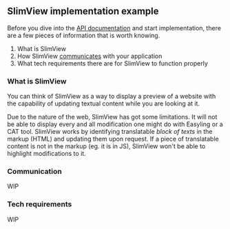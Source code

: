 ## SlimView implementation example

Before you dive into the [API documentation](api.md) and start implementation, there are a few pieces of information 
that is worth knowing.

 1. What is SlimView
 2. How SlimView [communicates](#communication) with your application
 3. What tech requirements there are for SlimView to function properly
 
### What is SlimView

You can think of SlimView as a way to display a preview of a website with the capability of updating textual content
while you are looking at it.

Due to the nature of the web, SlimView has got some limitations. 
It will not be able to display every and all modification one might do with Easyling or a CAT tool. SlimView works by 
identifying translatable *block of texts* in the markup (HTML) and updating them upon request. If a piece of 
translatable content is not in the markup (eg. it is in JS), SlimView won't be able to highlight modifications to it.
 
### Communication
 
WIP
 
### Tech requirements

WIP